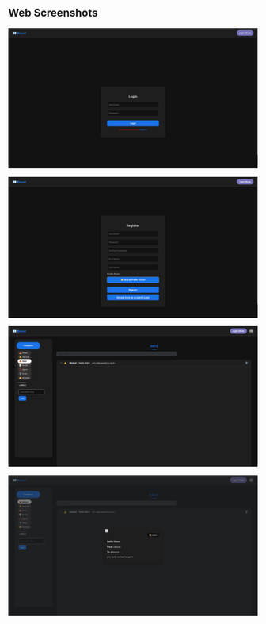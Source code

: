 ## Web Screenshots
![login page](../assets/part4-screenshots/login-page.png)

![register page](../assets/part4-screenshots/registration-page.png)

![obi wan sent message](../assets/part4-screenshots/obiwan-sent.png)

![grievous received message](../assets/part4-screenshots/griveous-recievefd.png)

